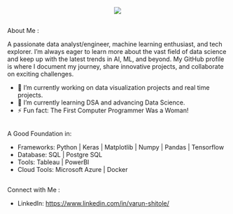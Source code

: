 <p align="center">
  <img src="https://github.com/thompsonemerson/thompsonemerson/raw/master/cover-thompson.png" />
</p>

##
About Me :


A passionate data analyst/engineer, machine learning enthusiast, and tech explorer. I’m always eager to learn more about the vast field of data science and keep up with the latest trends in AI, ML, and beyond. My GitHub profile is where I document my journey, share innovative projects, and collaborate on exciting challenges.

- 🔭 I’m currently working on data visualization projects and real time projects.
- 🌱 I’m currently learning DSA and advancing Data Science.
- ⚡ Fun fact: The First Computer Programmer Was a Woman!

##
A Good Foundation in:
- Frameworks: Python | Keras | Matplotlib | Numpy | Pandas | Tensorflow
- Database: SQL | Postgre SQL
- Tools: Tableau | PowerBI
- Cloud Tools: Microsoft Azure | Docker

##
Connect with Me :
- LinkedIn: https://www.linkedin.com/in/varun-shitole/

